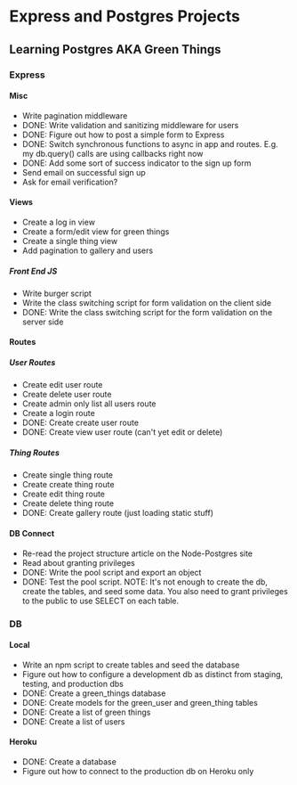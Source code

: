 # Express and Postgres Projects

## Learning Postgres AKA Green Things

### Express

#### Misc
- Write pagination middleware
- DONE: Write validation and sanitizing middleware for users
- DONE: Figure out how to post a simple form to Express
- DONE: Switch synchronous functions to async in app and routes. E.g. my db.query() calls are using callbacks right now
- DONE: Add some sort of success indicator to the sign up form
- Send email on successful sign up
- Ask for email verification?


#### Views
- Create a log in view
- Create a form/edit view for green things
- Create a single thing view
- Add pagination to gallery and users

##### Front End JS
- Write burger script
- Write the class switching script for form validation on the client side
- DONE: Write the class switching script for the form validation on the server side

#### Routes

##### User Routes
- Create edit user route
- Create delete user route
- Create admin only list all users route
- Create a login route
- DONE: Create create user route
- DONE: Create view user route (can't yet edit or delete)
##### Thing Routes
- Create single thing route
- Create create thing route
- Create edit thing route
- Create delete thing route
- DONE: Create gallery route (just loading static stuff)

#### DB Connect
- Re-read the project structure article on the Node-Postgres site
- Read about granting privileges
- DONE: Write the pool script and export an object
- DONE: Test the pool script. NOTE: It's not enough to create the db, create the tables, and seed some data. You also need to grant privileges to the public to use SELECT on each table. 

### DB
#### Local
- Write an npm script to create tables and seed the database
- Figure out how to configure a development db as distinct from staging, testing, and production dbs
- DONE: Create a green_things database
- DONE: Create models for the green_user and green_thing tables
- DONE: Create a list of green things
- DONE: Create a list of users
#### Heroku
- DONE: Create a database
- Figure out how to connect to the production db on Heroku only
